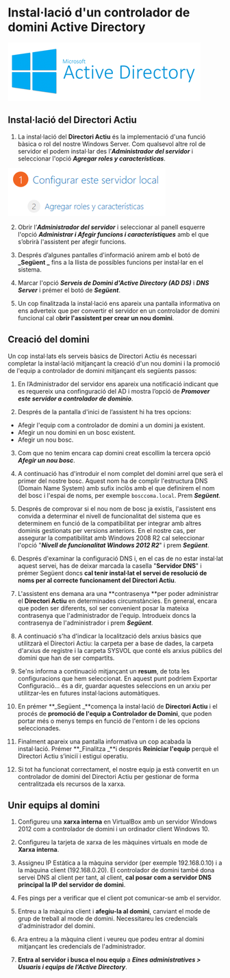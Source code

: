# Instal·lació d'un controlador de domini Active Directory

![Active Directory](/assets/ActiveDirectory.png)

## Instal·lació del Directori Actiu

1. La instal·lació del **Directori Actiu** és la implementació d'una funció bàsica o rol del nostre Windows Server. Com qualsevol altre rol de servidor el podem instal·lar des l’**_Administrador del servidor_** i seleccionar l'opció _**Agregar roles y características**_.

![](/assets/AD_afegir.png)

2. Obrir l’_**Administrador del servidor**_ i seleccionar al panell esquerre l'opció **_Administrar i Afegir funcions i característiques_** amb el que s’obrirà l'assistent per afegir funcions. 


3. Després d’algunes pantalles d'informació anirem amb el botó de **_Següent _** fins a la llista de possibles funcions per instal·lar en el sistema. 

4. Marcar l'opció **_Serveis de Domini d'Active Directory (AD DS)_** i **_DNS Server_** i prémer el botó de **_Següent_**.

5. Un cop finalitzada la instal·lació ens apareix una pantalla informativa on ens adverteix que per convertir el servidor en un controlador de domini funcional cal o**brir l'assistent per crear un nou domini**.

## Creació del domini
Un cop instal·lats els serveis bàsics de Directori Actiu és necessari completar la instal·lació mitjançant la creació d'un nou domini i la promoció de l'equip a controlador de domini mitjançant els següents passos:

1. En l’Administrador del servidor ens apareix una notificació indicant que es requereix una confinguració del AD i mostra l’opció de _**Promover este servidor a controlador de dominio**_.

2. Després de la pantalla d'inici de l’assistent hi ha tres opcions: 
  * Afegir l'equip com a controlador de domini a un domini ja existent. 
  * Afegir un nou domini en un bosc existent.
  * Afegir un nou bosc.
  
3. Com que no tenim encara cap domini creat escollim la tercera opció _**Afegir un nou bosc**_.

4. A continuació has d'introduir el nom complet del domini arrel que serà el primer del nostre bosc. Aquest nom ha de complir l'estructura DNS (Domain Name System) amb sufix inclòs amb el que definirem el nom del bosc i l'espai de noms, per exemple `bosccoma.local`. Prem _**Següent**_.

5. Després de comprovar si el nou nom de bosc ja existís, l'assistent ens convida a determinar el nivell de funcionalitat del sistema que es determinem en funció de la compatibilitat per integrar amb altres dominis gestionats per versions anteriors. En el nostre cas, per assegurar la compatibilitat amb Windows 2008 R2 cal seleccionar l'opció "**_Nivell de funcionalitat Windows 2012 R2_**" i prem **_Següent_**.

6. Després d'examinar la configuració DNS i, en el cas de no estar instal·lat aquest servei, has de deixar marcada la casella "**Servidor DNS**" i prémer Següent doncs **cal tenir instal·lat el servei de resolució de noms per al correcte funcionament del Directori Actiu**.

7. L'assistent ens demana ara una **contrasenya **per poder administrar el **Directori Actiu** en determinades circumstàncies. En general, encara que poden ser diferents, sol ser convenient posar la mateixa contrasenya que l'administrador de l'equip. Introdueix doncs la contrasenya de l'administrador i prem **_Següent_**.

8. A continuació s'ha d'indicar la localització dels arxius bàsics que utilitzarà el Directori Actiu: la carpeta per a base de dades, la carpeta d'arxius de registre i la carpeta SYSVOL que conté els arxius públics del domini que han de ser compartits.

9. Se'ns informa a continuació mitjançant un **resum**, de tota les configuracions que hem seleccionat. En aquest punt podríem Exportar Configuració... és a dir, guardar aquestes seleccions en un arxiu per utilitzar-les en futures instal·lacions automàtiques.

10. En prémer **_Següent _**comença la instal·lació de **Directori Actiu** i el procés de **promoció de l'equip a Controlador de Domini**, que poden portar més o menys temps en funció de l'entorn i de les opcions seleccionades. 

11. Finalment apareix una pantalla informativa un cop acabada la instal·lació. Prémer **_Finalitza _**i després **Reiniciar l'equip** perquè el Directori Actiu s’iniciï i estigui operatiu.

12. Si tot ha funcionat correctament, el nostre equip ja està convertit en un controlador de domini del Directori Actiu per gestionar de forma centralitzada els recursos de la xarxa.

## Unir equips al domini

1. Configureu una **xarxa interna** en VirtualBox amb un servidor Windows 2012 com a controlador de domini i un ordinador client Windows 10.

2. Configureu la tarjeta de xarxa de les màquines virtuals en mode de **Xarxa interna**.

3. Assigneu IP Estàtica a la màquina servidor (per exemple 192.168.0.10) i a la màquina client (192.168.0.20). El controlador de domini també dona servei DNS al client per tant, al client, **cal posar com a servidor DNS principal la IP del servidor de domini**.

4. Fes pings per a verificar que el client pot comunicar-se amb el servidor.

5. Entreu a la màquina client i **afegiu-la al domini**, canviant el mode de grup de treball al mode de domini. Necessitareu les credencials d'administrador del domini. 

6. Ara entreu a la màquina client i veureu que podeu entrar al domini mitjançant les credencials de l'administrador. 

7. **Entra al servidor i busca el nou equip** a **_Eines administratives > Usuaris i equips de l’Active Directory_**.
